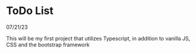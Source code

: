 # ToDo List
 
07/21/23

This will be my first project that utilizes Typescript, in addition to vanilla JS, CSS and the bootstrap framework